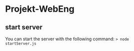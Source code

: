# Projekt-WebEng
## start server
You can start the server with the following command:
`> node startServer.js` 

